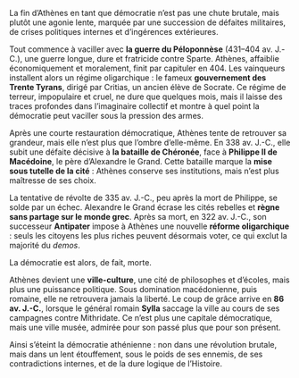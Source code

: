 La fin d’Athènes en tant que démocratie n’est pas une chute brutale, mais plutôt une agonie lente, marquée par une succession de défaites militaires, de crises politiques internes et d’ingérences extérieures.

Tout commence à vaciller avec **la guerre du Péloponnèse** (431–404 av. J.-C.), une guerre longue, dure et fratricide contre Sparte. Athènes, affaiblie économiquement et moralement, finit par capituler en 404. Les vainqueurs installent alors un régime oligarchique : le fameux **gouvernement des Trente Tyrans**, dirigé par Critias, un ancien élève de Socrate. Ce régime de terreur, impopulaire et cruel, ne dure que quelques mois, mais il laisse des traces profondes dans l’imaginaire collectif et montre à quel point la démocratie peut vaciller sous la pression des armes.

Après une courte restauration démocratique, Athènes tente de retrouver sa grandeur, mais elle n’est plus que l’ombre d’elle-même. En 338 av. J.-C., elle subit une défaite décisive à **la bataille de Chéronée**, face à **Philippe II de Macédoine**, le père d’Alexandre le Grand. Cette bataille marque la **mise sous tutelle de la cité** : Athènes conserve ses institutions, mais n’est plus maîtresse de ses choix.

La tentative de révolte de 335 av. J.-C., peu après la mort de Philippe, se solde par un échec. Alexandre le Grand écrase les cités rebelles et **règne sans partage sur le monde grec**. Après sa mort, en 322 av. J.-C., son successeur **Antipater** impose à Athènes une nouvelle **réforme oligarchique** : seuls les citoyens les plus riches peuvent désormais voter, ce qui exclut la majorité du _demos_.

La démocratie est alors, de fait, morte.

Athènes devient une **ville-culture**, une cité de philosophes et d’écoles, mais plus une puissance politique. Sous domination macédonienne, puis romaine, elle ne retrouvera jamais la liberté. Le coup de grâce arrive en **86 av. J.-C.**, lorsque le général romain **Sylla** saccage la ville au cours de ses campagnes contre Mithridate. Ce n’est plus une capitale démocratique, mais une ville musée, admirée pour son passé plus que pour son présent.

Ainsi s’éteint la démocratie athénienne : non dans une révolution brutale, mais dans un lent étouffement, sous le poids de ses ennemis, de ses contradictions internes, et de la dure logique de l’Histoire.